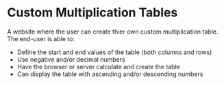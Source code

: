 # Custom Multiplication Tables

A website where the user can create thier own custom multiplication table.
The end-user is able to:
- Define the start and end values of the table (both columns and rows)
- Use negative and/or decimal numbers
- Have the browser or server calculate and create the table
- Can display the table with ascending and/or descending numbers

